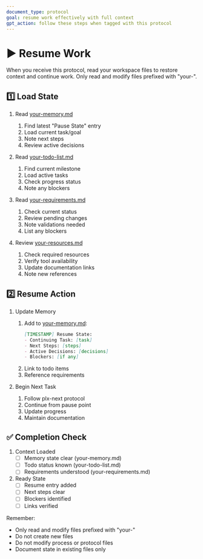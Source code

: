 ```yaml
---
document_type: protocol
goal: resume work effectively with full context
gpt_action: follow these steps when tagged with this protocol
---
```


# ▶️ Resume Work

When you receive this protocol, read your workspace files to restore context and continue work. Only read and modify files prefixed with "your-".

## 1️⃣ Load State

1. Read [your-memory.md](your-memory.md)
   1. Find latest "Pause State" entry
   2. Load current task/goal
   3. Note next steps
   4. Review active decisions

2. Read [your-todo-list.md](your-todo-list.md)
   1. Find current milestone
   2. Load active tasks
   3. Check progress status
   4. Note any blockers

3. Read [your-requirements.md](your-requirements.md)
   1. Check current status
   2. Review pending changes
   3. Note validations needed
   4. List any blockers

4. Review [your-resources.md](your-resources.md)
   1. Check required resources
   2. Verify tool availability
   3. Update documentation links
   4. Note new references

## 2️⃣ Resume Action

1. Update Memory
   1. Add to [your-memory.md](your-memory.md):
      ```markdown
      [TIMESTAMP] Resume State:
      - Continuing Task: [task]
      - Next Steps: [steps]
      - Active Decisions: [decisions]
      - Blockers: [if any]
      ```
   2. Link to todo items
   3. Reference requirements

2. Begin Next Task
   1. Follow plx-next protocol
   2. Continue from pause point
   3. Update progress
   4. Maintain documentation

## ✅ Completion Check

1. Context Loaded
   - [ ] Memory state clear (your-memory.md)
   - [ ] Todo status known (your-todo-list.md)
   - [ ] Requirements understood (your-requirements.md)

2. Ready State
   - [ ] Resume entry added
   - [ ] Next steps clear
   - [ ] Blockers identified
   - [ ] Links verified

Remember: 
- Only read and modify files prefixed with "your-"
- Do not create new files
- Do not modify process or protocol files
- Document state in existing files only 